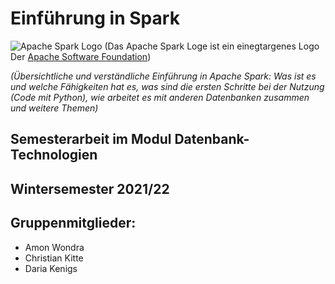 # Einführung in Spark

![Apache Spark Logo](https://www.apache.org/logos/res/spark/spark.png)
(Das Apache Spark Loge ist ein einegtargenes Logo Der [Apache Software Foundation](https://www.apache.org/))

*(Übersichtliche und verständliche Einführung in Apache Spark: Was ist es und welche Fähigkeiten hat es, was sind die
ersten Schritte bei der Nutzung (Code mit Python), wie arbeitet es mit anderen Datenbanken zusammen und weitere Themen)*

## Semesterarbeit im Modul Datenbank-Technologien

## Wintersemester 2021/22

## Gruppenmitglieder:

* Amon Wondra
* Christian Kitte
* Daria Kenigs
